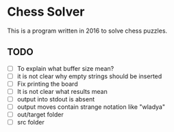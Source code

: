 # Chess Solver

This is a program written in 2016 
to solve chess puzzles.

## TODO

- [ ] To explain what buffer size mean?
- [ ] it is not clear why empty strings should be inserted
- [ ] Fix printing the board
- [ ] It is not clear what results mean
- [ ] output into stdout is absent
- [ ] output moves contain strange notation like "wladya"
- [ ] out/target folder
- [ ] src folder